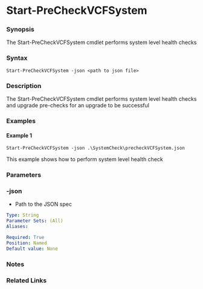 # Start-PreCheckVCFSystem

### Synopsis
The Start-PreCheckVCFSystem cmdlet performs system level health checks

### Syntax
```
Start-PreCheckVCFSystem -json <path to json file>
```

### Description
The Start-PreCheckVCFSystem cmdlet performs system level health checks and upgrade pre-checks for an upgrade to be successful

### Examples
#### Example 1
```
Start-PreCheckVCFSystem -json .\SystemCheck\precheckVCFSystem.json
```
This example shows how to perform system level health check

### Parameters

### -json
- Path to the JSON spec

```yaml
Type: String
Parameter Sets: (All)
Aliases:

Required: True
Position: Named
Default value: None
```

### Notes

### Related Links
